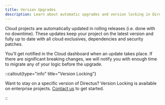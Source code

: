```yaml
---
title: Version Upgrades
description: Learn about automatic upgrades and version locking in Directus Cloud.
---
```


Cloud projects are automatically updated in rolling releases (i.e. done with no downtime). These updates keep your project on the latest version and fully up to date with all cloud exclusives, dependencies and
security patches.

You'll get notified in the Cloud dashboard when an update takes place. If there are significant breaking changes, we will notify you with enough time to migrate any of your logic before the upgrade.

::callout{type="info" title="Version Locking"}

Want to stay on a specific version of Directus? Version Locking is available on enterprise projects. [Contact us](https://directus.io/contact) to get started.

::
